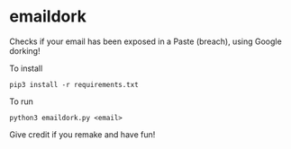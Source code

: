 # emaildork
Checks if your email has been exposed in a Paste (breach), using Google dorking!


To install

```
pip3 install -r requirements.txt
```

To run 

```
python3 emaildork.py <email>
```

Give credit if you remake and have fun!
